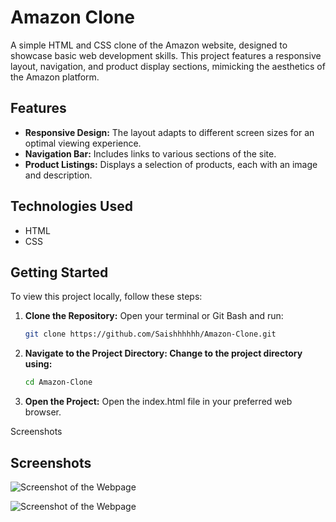 # Amazon Clone

A simple HTML and CSS clone of the Amazon website, designed to showcase basic web development skills. This project features a responsive layout, navigation, and product display sections, mimicking the aesthetics of the Amazon platform.

## Features

- **Responsive Design:** The layout adapts to different screen sizes for an optimal viewing experience.
- **Navigation Bar:** Includes links to various sections of the site.
- **Product Listings:** Displays a selection of products, each with an image and description.

## Technologies Used

- HTML
- CSS

## Getting Started

To view this project locally, follow these steps:

1. **Clone the Repository:**
   Open your terminal or Git Bash and run:
   ```bash
   git clone https://github.com/Saishhhhhh/Amazon-Clone.git
   
2. **Navigate to the Project Directory: Change to the project directory using:**
   ```bash
   cd Amazon-Clone

3. **Open the Project:**
   Open the index.html file in your preferred web browser.

Screenshots

## Screenshots

![Screenshot of the Webpage](Screenshot1.png)  

![Screenshot of the Webpage](Screenshot2.png)

